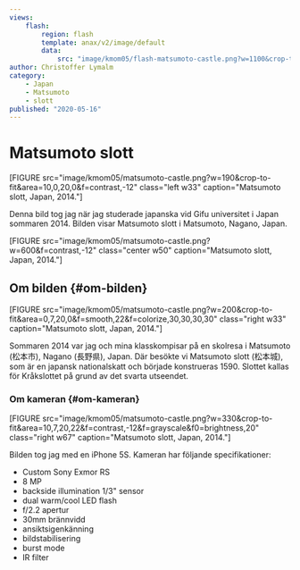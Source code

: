 ```yaml
---
views:
    flash:
        region: flash
        template: anax/v2/image/default
        data:
            src: "image/kmom05/flash-matsumoto-castle.png?w=1100&crop-to-fit&area=13,15,50,5&f=contrast,-16&f=brightness,-9"
author: Christoffer Lymalm
category:
    - Japan
    - Matsumoto
    - slott
published: "2020-05-16"
---
```

Matsumoto slott
===========

[FIGURE src="image/kmom05/matsumoto-castle.png?w=190&crop-to-fit&area=10,0,20,0&f=contrast,-12" class="left w33" caption="Matsumoto slott, Japan, 2014."]

Denna bild tog jag när jag studerade japanska vid Gifu universitet i Japan sommaren 2014. Bilden visar Matsumoto slott i Matsumoto, Nagano, Japan.

<!--more-->

[FIGURE src="image/kmom05/matsumoto-castle.png?w=600&f=contrast,-12" class="center w50" caption="Matsumoto slott, Japan, 2014."]

## Om bilden {#om-bilden}

[FIGURE src="image/kmom05/matsumoto-castle.png?w=200&crop-to-fit&area=0,7,20,0&f=smooth,22&f=colorize,30,30,30,30" class="right w33" caption="Matsumoto slott, Japan, 2014."]

Sommaren 2014 var jag och mina klasskompisar på en skolresa i Matsumoto (松本市), Nagano (長野県), Japan. Där besökte vi Matsumoto slott (松本城), som är en japansk nationalskatt och började konstrueras 1590. Slottet kallas för Kråkslottet på grund av det svarta utseendet.

### Om kameran {#om-kameran}

[FIGURE src="image/kmom05/matsumoto-castle.png?w=330&crop-to-fit&area=10,7,20,22&f=contrast,-12&f=grayscale&f0=brightness,20" class="right w67" caption="Matsumoto slott, Japan, 2014."]

Bilden tog jag med en iPhone 5S. Kameran har följande specifikationer:

* Custom Sony Exmor RS
* 8 MP
* backside illumination 1/3" sensor
* dual warm/cool LED flash
* f/2.2 apertur
* 30mm brännvidd
* ansiktsigenkänning
* bildstabilisering
* burst mode
* IR filter

